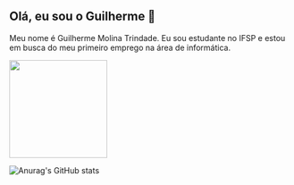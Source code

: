 
<!--
**Molina0127/Molina0127** is a ✨ _special_ ✨ repository because its `README.md` (this file) appears on your GitHub profile.

Here are some ideas to get you started:

- 🔭 I’m currently working on ...
- 🌱 I’m currently learning ...
- 👯 I’m looking to collaborate on ...
- 🤔 I’m looking for help with ...
- 💬 Ask me about ...
- 📫 How to reach me: ...
- 😄 Pronouns: ...
- ⚡ Fun fact: ...
-->

## Olá, eu sou o Guilherme 👋

Meu nome é Guilherme Molina Trindade. Eu sou estudante no IFSP e estou em busca do meu primeiro emprego na área de informática.

<img align="center" height="175" src="https://github-readme-stats.vercel.app/api/top-langs/?username=Molina0127&theme=dark&layout=compact">

![Anurag's GitHub stats](https://github-readme-stats.vercel.app/api?username=Molina0127&show_icons=true&theme=dark)


